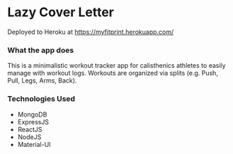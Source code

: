 # Lazy Cover Letter

Deployed to Heroku at https://myfitprint.herokuapp.com/ 

### What the app does
This is a minimalistic workout tracker app for calisthenics athletes to easily manage with workout logs. Workouts are organized via splits (e.g. Push, Pull, Legs, Arms, Back).

### Technologies Used
- MongoDB
- ExpressJS
- ReactJS
- NodeJS
- Material-UI
